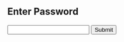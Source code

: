<div id="panel">
    <h2>Enter Password</h2>
<form id="login">
    <input type="password" id="password" name="password"/>
    <input type="submit" id="submit" value="Submit"/>
</form>
</div>

<div id="done"  style="display: none">
    <h2>Password accepted.</h2>
Close this window and proceed through door
</div>
<script src="login.js">{newline}</script>
